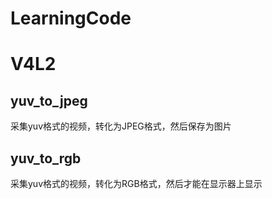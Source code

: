 # LearningCode
# V4L2

## yuv_to_jpeg

采集yuv格式的视频，转化为JPEG格式，然后保存为图片

## yuv_to_rgb

采集yuv格式的视频，转化为RGB格式，然后才能在显示器上显示